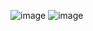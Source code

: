 ![image](https://github.com/user-attachments/assets/b88511e9-a550-481f-afd3-84484a808897)
![image](https://github.com/user-attachments/assets/0c6d2cf6-308d-4735-adad-a81752f95996)

